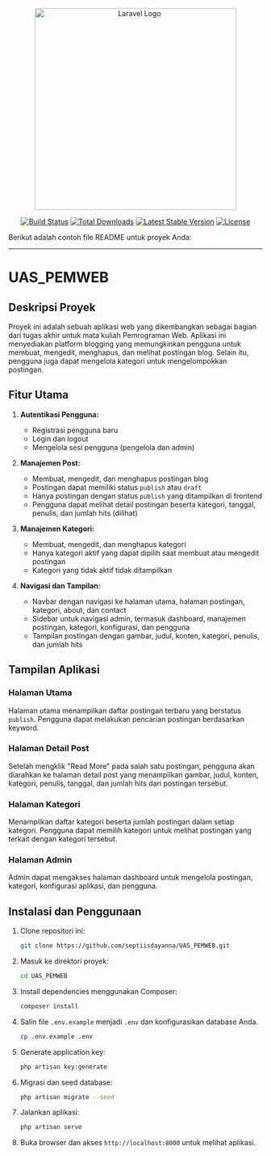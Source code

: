 <p align="center"><a href="https://laravel.com" target="_blank"><img src="https://raw.githubusercontent.com/laravel/art/master/logo-lockup/5%20SVG/2%20CMYK/1%20Full%20Color/laravel-logolockup-cmyk-red.svg" width="400" alt="Laravel Logo"></a></p>

<p align="center">
<a href="https://github.com/laravel/framework/actions"><img src="https://github.com/laravel/framework/workflows/tests/badge.svg" alt="Build Status"></a>
<a href="https://packagist.org/packages/laravel/framework"><img src="https://img.shields.io/packagist/dt/laravel/framework" alt="Total Downloads"></a>
<a href="https://packagist.org/packages/laravel/framework"><img src="https://img.shields.io/packagist/v/laravel/framework" alt="Latest Stable Version"></a>
<a href="https://packagist.org/packages/laravel/framework"><img src="https://img.shields.io/packagist/l/laravel/framework" alt="License"></a>
</p>

Berikut adalah contoh file README untuk proyek Anda:

---

# UAS_PEMWEB

## Deskripsi Proyek

Proyek ini adalah sebuah aplikasi web yang dikembangkan sebagai bagian dari tugas akhir untuk mata kuliah Pemrograman Web. Aplikasi ini menyediakan platform blogging yang memungkinkan pengguna untuk membuat, mengedit, menghapus, dan melihat postingan blog. Selain itu, pengguna juga dapat mengelola kategori untuk mengelompokkan postingan.

## Fitur Utama

1. **Autentikasi Pengguna:**
   - Registrasi pengguna baru
   - Login dan logout
   - Mengelola sesi pengguna (pengelola dan admin)

2. **Manajemen Post:**
   - Membuat, mengedit, dan menghapus postingan blog
   - Postingan dapat memiliki status `publish` atau `draft`
   - Hanya postingan dengan status `publish` yang ditampilkan di frontend
   - Pengguna dapat melihat detail postingan beserta kategori, tanggal, penulis, dan jumlah hits (dilihat)

3. **Manajemen Kategori:**
   - Membuat, mengedit, dan menghapus kategori
   - Hanya kategori aktif yang dapat dipilih saat membuat atau mengedit postingan
   - Kategori yang tidak aktif tidak ditampilkan

4. **Navigasi dan Tampilan:**
   - Navbar dengan navigasi ke halaman utama, halaman postingan, kategori, about, dan contact
   - Sidebar untuk navigasi admin, termasuk dashboard, manajemen postingan, kategori, konfigurasi, dan pengguna
   - Tampilan postingan dengan gambar, judul, konten, kategori, penulis, dan jumlah hits

## Tampilan Aplikasi

### Halaman Utama
Halaman utama menampilkan daftar postingan terbaru yang berstatus `publish`. Pengguna dapat melakukan pencarian postingan berdasarkan keyword.

### Halaman Detail Post
Setelah mengklik "Read More" pada salah satu postingan, pengguna akan diarahkan ke halaman detail post yang menampilkan gambar, judul, konten, kategori, penulis, tanggal, dan jumlah hits dari postingan tersebut.

### Halaman Kategori
Menampilkan daftar kategori beserta jumlah postingan dalam setiap kategori. Pengguna dapat memilih kategori untuk melihat postingan yang terkait dengan kategori tersebut.

### Halaman Admin
Admin dapat mengakses halaman dashboard untuk mengelola postingan, kategori, konfigurasi aplikasi, dan pengguna.

## Instalasi dan Penggunaan

1. Clone repositori ini:
   ```bash
   git clone https://github.com/septiisdayanna/UAS_PEMWEB.git
   ```
2. Masuk ke direktori proyek:
   ```bash
   cd UAS_PEMWEB
   ```
3. Install dependencies menggunakan Composer:
   ```bash
   composer install
   ```
4. Salin file `.env.example` menjadi `.env` dan konfigurasikan database Anda.
   ```bash
   cp .env.example .env
   ```
5. Generate application key:
   ```bash
   php artisan key:generate
   ```
6. Migrasi dan seed database:
   ```bash
   php artisan migrate --seed
   ```
7. Jalankan aplikasi:
   ```bash
   php artisan serve
   ```
8. Buka browser dan akses `http://localhost:8000` untuk melihat aplikasi.




